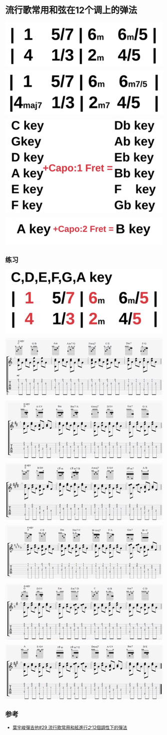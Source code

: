 # 流行歌常用和弦在12个调上的弹法

![](../../images/practice/chord/pop_song_1.png)

![](../../images/practice/chord/pop_song_2.png)

![](../../images/practice/chord/pop_song_3.png)

![](../../images/practice/chord/pop_song_4.png)

## 练习

![](../../images/practice/chord/pop_song_5.png)

![](../../images/practice/chord/pop_song_c_key.png)

![](../../images/practice/chord/pop_song_d_key.png)

![](../../images/practice/chord/pop_song_e_key.png)

![](../../images/practice/chord/pop_song_f_key.png)

![](../../images/practice/chord/pop_song_g_key.png)

![](../../images/practice/chord/pop_song_a_key.png)

## 参考
- [葉宇峻彈吉他#29 流行歌常用和絃進行之12個調性下的彈法](https://www.youtube.com/watch?v=sTUHLetwXqY&feature=youtu.be)
